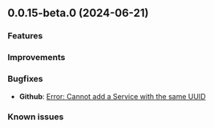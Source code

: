 ## 0.0.15-beta.0 (2024-06-21)

### Features

### Improvements

### Bugfixes
- **Github**: [Error: Cannot add a Service with the same UUID](https://github.com/smhex/homebridge-wled-ws/issues/99)

### Known issues
